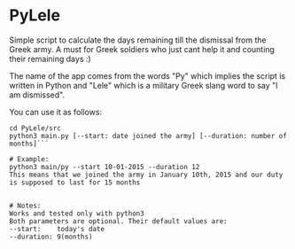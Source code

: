 # PyLele
Simple script to calculate the days remaining till the dismissal from the Greek army. A must for Greek soldiers who just cant help it and counting their remaining days :)

The name of the app comes from the words "Py" which implies the script is written in Python and "Lele" which is a military Greek slang word to say "I am dismissed".

You can use it as follows:


```git clone git@github.com:PeriGK/PyLele.git
cd PyLele/src
python3 main.py [--start: date joined the army] [--duration: number of months]```

# Example:
python3 main/py --start 10-01-2015 --duration 12
This means that we joined the army in January 10th, 2015 and our duty is supposed to last for 15 months


# Notes:
Works and tested only with python3
Both parameters are optional. Their default values are:
--start:    today's date
--duration: 9(months)
